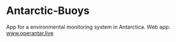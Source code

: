# Antarctic-Buoys

App for a environmental monitoring system in Antarctica. Web app: www.operantar.live
